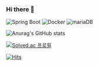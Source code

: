 ### Hi there 👋

![Spring Boot](http://img.shields.io/badge/-SpringBoot-6DB33F?style=flat&logo=SpringBoot&logoColor=white) ![Docker](http://img.shields.io/badge/-Docker-2496ED?style=flat&logo=docker&logoColor=white) ![mariaDB](http://img.shields.io/badge/-MariaDB-003545?style=flat&logo=mariaDB)

![Anurag's GitHub stats](https://github-readme-stats.vercel.app/api?username=chisan01&show_icons=true)

[![Solved.ac
프로필](http://mazassumnida.wtf/api/v2/generate_badge?boj=dkscltks)](https://solved.ac/dkscltks)


[![Hits](https://hits.seeyoufarm.com/api/count/incr/badge.svg?url=https%3A%2F%2Fgithub.com%2Fchisan01&count_bg=%2379C83D&title_bg=%23555555&icon=&icon_color=%23E7E7E7&title=hits&edge_flat=false)](https://hits.seeyoufarm.com) 




<!--
**chisan01/chisan01** is a ✨ _special_ ✨ repository because its `README.md` (this file) appears on your GitHub profile.

Here are some ideas to get you started:

- 🔭 I’m currently working on ...
- 🌱 I’m currently learning ...
- 👯 I’m looking to collaborate on ...
- 🤔 I’m looking for help with ...
- 💬 Ask me about ...
- 📫 How to reach me: ...
- 😄 Pronouns: ...
- ⚡ Fun fact: ...
-->

